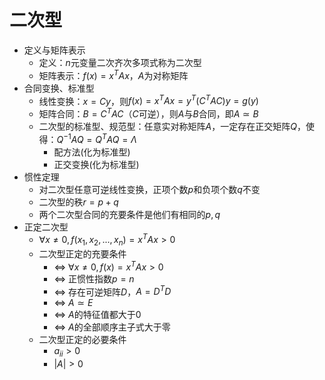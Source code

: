 # 二次型
- 定义与矩阵表示
  - 定义：$n$元变量二次齐次多项式称为二次型
  - 矩阵表示：$f(x)=x^TAx$，$A$为对称矩阵
- 合同变换、标准型
  - 线性变换：$x=Cy$，则$f(x)=x^TAx=y^T(C^TAC)y=g(y)$
  - 矩阵合同：$B=C^TAC$（$C$可逆），则$A$与$B$合同，即$A\simeq B$
  - 二次型的标准型、规范型：任意实对称矩阵$A$，一定存在正交矩阵$Q$，使得：$Q^{-1}AQ=Q^TAQ=\Lambda$
    - 配方法(化为标准型)
    - 正交变换(化为标准型)
- 惯性定理
  - 对二次型任意可逆线性变换，正项个数$p$和负项个数$q$不变
  - 二次型的秩$r=p+q$
  - 两个二次型合同的充要条件是他们有相同的$p,q$
- 正定二次型
  - $\forall x\neq 0,f(x_1,x_2,...,x_n)=x^TAx>0$
  - 二次型正定的充要条件
    - $\iff$ $\forall x \neq 0,f(x)=x^TAx>0$
    - $\iff$ 正惯性指数$p=n$
    - $\iff$ 存在可逆矩阵$D$，$A=D^TD$
    - $\iff$ $A\simeq E$
    - $\iff$ $A$的特征值都大于$0$
    - $\iff$ $A$的全部顺序主子式大于零
  - 二次型正定的必要条件
    - $a_{ii}>0$
    - $|A|>0$

